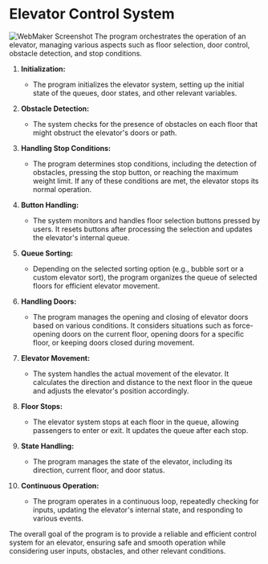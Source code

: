 # Elevator Control System
![WebMaker Screenshot](https://media.discordapp.net/attachments/1076565079333548184/1200061368091541505/2024-01-25_13_38_41-Mosaic_2023.1.33_-_C__Users_Ignac_Documents_PLC_Winter_PLC.mpr__07_Vytah.png)
The program orchestrates the operation of an elevator, managing various aspects such as floor selection, door control, obstacle detection, and stop conditions.

1. **Initialization:**
   - The program initializes the elevator system, setting up the initial state of the queues, door states, and other relevant variables.

2. **Obstacle Detection:**
   - The system checks for the presence of obstacles on each floor that might obstruct the elevator's doors or path.

3. **Handling Stop Conditions:**
   - The program determines stop conditions, including the detection of obstacles, pressing the stop button, or reaching the maximum weight limit. If any of these conditions are met, the elevator stops its normal operation.

4. **Button Handling:**
   - The system monitors and handles floor selection buttons pressed by users. It resets buttons after processing the selection and updates the elevator's internal queue.

5. **Queue Sorting:**
   - Depending on the selected sorting option (e.g., bubble sort or a custom elevator sort), the program organizes the queue of selected floors for efficient elevator movement.

6. **Handling Doors:**
   - The program manages the opening and closing of elevator doors based on various conditions. It considers situations such as force-opening doors on the current floor, opening doors for a specific floor, or keeping doors closed during movement.

7. **Elevator Movement:**
   - The system handles the actual movement of the elevator. It calculates the direction and distance to the next floor in the queue and adjusts the elevator's position accordingly.

8. **Floor Stops:**
   - The elevator system stops at each floor in the queue, allowing passengers to enter or exit. It updates the queue after each stop.

9. **State Handling:**
   - The program manages the state of the elevator, including its direction, current floor, and door status.

10. **Continuous Operation:**
    - The program operates in a continuous loop, repeatedly checking for inputs, updating the elevator's internal state, and responding to various events.

The overall goal of the program is to provide a reliable and efficient control system for an elevator, ensuring safe and smooth operation while considering user inputs, obstacles, and other relevant conditions.
